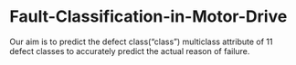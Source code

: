# Fault-Classification-in-Motor-Drive
Our aim is to predict the defect class(“class”) multiclass attribute of 11 defect classes to accurately predict the actual reason of failure.
